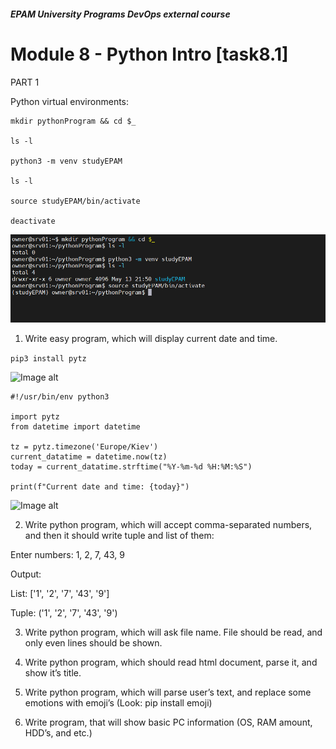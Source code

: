##### EPAM University Programs DevOps external course
# Module 8 - Python Intro  [task8.1]

PART 1

Python virtual environments:

```
mkdir pythonProgram && cd $_

ls -l

python3 -m venv studyEPAM

ls -l

source studyEPAM/bin/activate

deactivate
```

![Image alt](img/module_8_task_8_1_part1_0.png)

1. Write easy program, which will display current date and time.

```pip3 install pytz```

![Image alt](img/module_8_task_8_1_part1_1-0.png)

```
#!/usr/bin/env python3

import pytz
from datetime import datetime

tz = pytz.timezone('Europe/Kiev')
current_datatime = datetime.now(tz)
today = current_datatime.strftime("%Y-%m-%d %H:%M:%S")

print(f"Current date and time: {today}")
```

![Image alt](img/module_8_task_8_1_part1_1.png)

2. Write python program, which will accept comma-separated numbers, and then it
should write tuple and list of them:

Enter numbers: 1, 2, 7, 43, 9

Output:

List: ['1', '2', '7', '43', '9']

Tuple: ('1', '2', '7', '43', '9')

3. Write python program, which will ask file name. File should be read, and only even
lines should be shown.

4. Write python program, which should read html document, parse it, and show it’s
title.

5. Write python program, which will parse user’s text, and replace some emotions with
emoji’s (Look: pip install emoji)

6. Write program, that will show basic PC information (OS, RAM amount, HDD’s, and etc.)